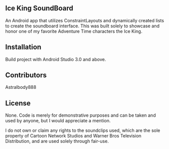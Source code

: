 ## Ice King SoundBoard
An Android app that utilizes ConstraintLayouts and dynamically created lists to create the soundboard interface. This was built solely to showcase and honor one of my favorite Adventure Time characters the Ice King.

## Installation
Build project with Android Studio 3.0 and above.


## Contributors

Astralbody888

## License

None. Code is merely for demonstrative purposes and can be taken and used by anyone, but I would appreciate a mention. 

I do not own or claim any rights to the soundclips used, which are the sole property of Cartoon Network Studios and Warner Bros Television Distribution, and are used solely through fair-use. 
